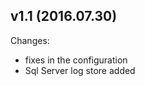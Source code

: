 
v1.1 (2016.07.30)
-----------------

Changes:

- fixes in the configuration
- Sql Server log store added

